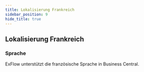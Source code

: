 ```yaml
---
title: Lokalisierung Frankreich
sidebar_position: 9
hide_title: true
---
```

## Lokalisierung Frankreich

### Sprache

ExFlow unterstützt die französische Sprache in Business Central.

